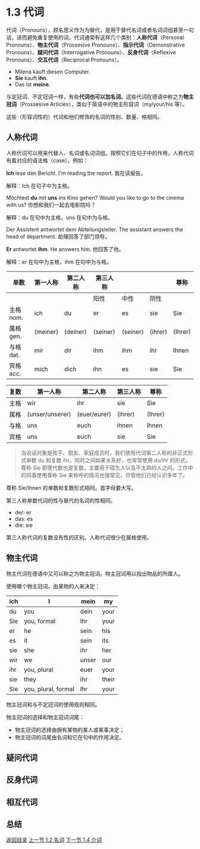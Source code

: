 # 1.3 代词

代词（Pronouns），顾名思义作为为替代，是用于替代名词或者名词词组甚至一句话，进而避免重复使用的词。代词通常有这样几个类别：**人称代词**（Personal Pronouns）、**物主代词**（Prossesive Pronouns）、**指示代词**（Demonstrative Pronouns）、**疑问代词**（Interrogative Pronouns）、**反身代词**（Reflexive Pronouns）、**交互代词**（Reciprocal Pronouns）。

- Milena kauft diesen Computer.
- **Sie** kauft **ihn**.
- Das ist **meine**.

与定冠词、不定冠词一样，有些**代词也可以加名词**。这些代词在德语中称之为**物主冠词**（Prossesive Articles），类似于英语中的物主形容词（my/your/his 等）。

这些（形容词性的）代词和他们修饰的名词的性别、数量、格相同。

## 人称代词

人称代词可以用来代替人、名词或名词词组。按照它们在句子中的作用，人称代词有着对应的语法格（case）。例如：

**Ich** lese den Bericht. I'm reading the report. 我在读报告。

解释：Ich 在句子中为主格。

Möchtest **du** mit **uns** ins Kino gehen? Would you like to go to the cinema with us? 你想和我们一起去电影院吗？

解释：du 在句中为主格，uns 在句中为与格。

Der Assistent antwortet dem Abteilungsleiter. The assistant answers the head of department. 助理回答了部门领导。

**Er** antwortet **ihm**. He answers him. 他回答了他。

解释：er 在句中为主格，ihm 在句中为与格。

| 单数      | 第一人称     | 第二人称     | 第三人称     |          |         | 尊称      |
| ------- | -------- | -------- | -------- | -------- | ------- | ------- |
|         |          |          | 阳性       | 中性       | 阴性      |         |
| 主格 nom. | ich      | du       | er       | es       | sie     | Sie     |
| 属格 gen. | (meiner) | (deiner) | (seiner) | (seiner) | (ihrer) | (Ihrer) |
| 与格 dat. | mir      | dir      | ihm      | ihm      | ihr     | Ihnen   |
| 宾格 acc. | mich     | dich     | ihn      | es       | sie     | Sie     |

| 复数   | 第一人称            | 第二人称         | 第三人称    | 尊称      |
| ---- | --------------- | ------------ | ------- | ------- |
| 主格   | wir             | ihr          | sie     | Sie     |
| 属格   | (unser/unserer) | (euer/eurer) | (ihrer) | (Ihrer) |
| 与格   | uns             | euch         | ihnen   | Ihnen   |
| 宾格   | uns             | euch         | sie     | Sie     |

> 当说话对象是孩子、朋友、家庭成员时，我们使用代词第二人称的非正式形式单数 du 和复数 ihr。同时之间如果关系好，也常常使用 du/ihr 的形式。尊称 Sie 即使代数也是复数，主要用于陌生人以及不太熟的人之间。工作中的同事使用尊称 Sie 来称呼的情况也很常见，尽管他们已经认识多年了。

尊称 Sie/Ihnen 的单数和复数形式相同。首字母要大写。

第三人称单数代词的性与替代的名词的性相同。

- der: er
- das: es
- die: sie

第三人称代词的复数没有性的区别。人称代词很少在属格使用。

## 物主代词

物主代词在德语中又可以称之为物主冠词。物主冠词用以指出物品的所属人。

使用哪个物主冠词，由某物的人来决定：

| ich  | I                   | mein  | my    |
| ---- | ------------------- | ----- | ----- |
| du   | you                 | dein  | your  |
| Sie  | you, formal         | Ihr   | your  |
| er   | he                  | sein  | his   |
| es   | it                  | sein  | its   |
| sie  | she                 | ihr   | her   |
| wir  | we                  | unser | our   |
| ihr  | you, plural         | euer  | your  |
| sie  | they                | ihr   | their |
| Sie  | you, plural, formal | Ihr   | your  |

物主冠词和与不定冠词的使用规则相同。

物主冠词的选择和物主冠词词尾：

- 物主冠词的选择由拥有某物的某人或某事决定；
- 物主冠词的词尾由名词和它在句中的作用决定。

## 疑问代词

## 反身代词

## 相互代词


## 总结



[返回目录](../README.md) [上一节 1.2 名词](nouns.md) [下一节 1.4 介词](prepositions.md)